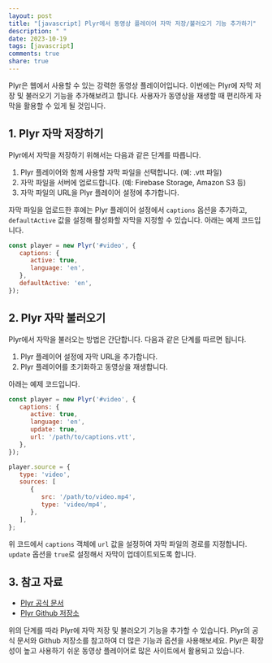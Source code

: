 ```yaml
---
layout: post
title: "[javascript] Plyr에서 동영상 플레이어 자막 저장/불러오기 기능 추가하기"
description: " "
date: 2023-10-19
tags: [javascript]
comments: true
share: true
---
```


Plyr은 웹에서 사용할 수 있는 강력한 동영상 플레이어입니다. 이번에는 Plyr에 자막 저장 및 불러오기 기능을 추가해보려고 합니다. 사용자가 동영상을 재생할 때 편리하게 자막을 활용할 수 있게 될 것입니다.

## 1. Plyr 자막 저장하기

Plyr에서 자막을 저장하기 위해서는 다음과 같은 단계를 따릅니다.

1. Plyr 플레이어와 함께 사용할 자막 파일을 선택합니다. (예: .vtt 파일)
2. 자막 파일을 서버에 업로드합니다. (예: Firebase Storage, Amazon S3 등)
3. 자막 파일의 URL을 Plyr 플레이어 설정에 추가합니다.

자막 파일을 업로드한 후에는 Plyr 플레이어 설정에서 `captions` 옵션을 추가하고, `defaultActive` 값을 설정해 활성화할 자막을 지정할 수 있습니다. 아래는 예제 코드입니다.

```javascript
const player = new Plyr('#video', {
   captions: {
      active: true,
      language: 'en',
   },
   defaultActive: 'en',
});
```

## 2. Plyr 자막 불러오기

Plyr에서 자막을 불러오는 방법은 간단합니다. 다음과 같은 단계를 따르면 됩니다.

1. Plyr 플레이어 설정에 자막 URL을 추가합니다.
2. Plyr 플레이어를 초기화하고 동영상을 재생합니다.

아래는 예제 코드입니다.

```javascript
const player = new Plyr('#video', {
   captions: {
      active: true,
      language: 'en',
      update: true,
      url: '/path/to/captions.vtt',
   },
});

player.source = {
   type: 'video',
   sources: [
      {
         src: '/path/to/video.mp4',
         type: 'video/mp4',
      },
   ],
};
```

위 코드에서 `captions` 객체에 `url` 값을 설정하여 자막 파일의 경로를 지정합니다. `update` 옵션을 `true`로 설정해서 자막이 업데이트되도록 합니다.

## 3. 참고 자료

- [Plyr 공식 문서](https://plyr.io/)
- [Plyr Github 저장소](https://github.com/sampotts/plyr)

위의 단계를 따라 Plyr에 자막 저장 및 불러오기 기능을 추가할 수 있습니다. Plyr의 공식 문서와 Github 저장소를 참고하여 더 많은 기능과 옵션을 사용해보세요. Plyr은 확장성이 높고 사용하기 쉬운 동영상 플레이어로 많은 사이트에서 활용되고 있습니다.